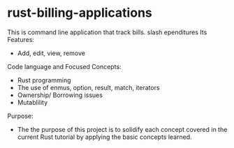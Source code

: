 # rust-billing-applications

This is  command line application that track bills. slash ependitures
Its Features: 
- Add, edit, view, remove

Code language and Focused Concepts:
- Rust programming 
- The use of enmus, option, result, match, iterators 
- Ownership/ Borrowing issues 
- Mutablility 

Purpose: 

- The the purpose of this project is to solidify each concept covered in the current Rust tutorial by applying the basic concepts learned. 